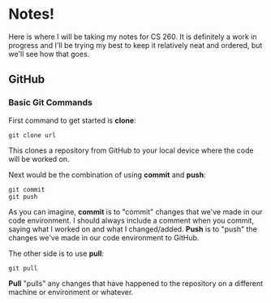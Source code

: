 # Notes!
Here is where I will be taking my notes for CS 260. It is definitely a work in progress and I'll be trying my best to keep it relatively neat and ordered, but we'll see how that goes.

## GitHub
### Basic Git Commands
First command to get started is __clone__:
```
git clone url
```
This clones a repository from GitHub to your local device where the code will be worked on.

Next would be the combination of using __commit__ and __push__:
```
git commit
git push
```
As you can imagine, __commit__ is to "commit" changes that we've made in our code environment. I should always include a comment when you commit, saying what I worked on and what I changed/added. __Push__ is to "push" the changes we've made in our code environment to GitHub.

The other side is to use __pull__:
```
git pull
```
__Pull__ "pulls" any changes that have happened to the repository on a different machine or environment or whatever.